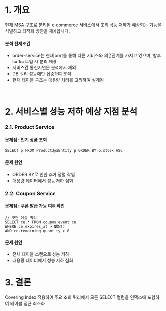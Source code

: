 # 1. 개요

현재 MSA 구조로 분리된 e-commerce 서비스에서 조회 성능 저하가 예상되는 기능을 식별하고 최적화 방안을 제시합니다.

#### 분석 전제조건
- order-service는 현재 port를 통해 다른 서비스와 의존관계를 가지고 있으며, 향후 kafka 도입 시 분리 예정
- 서비스간 통신지연은 분석에서 제외
- DB 쿼리 성능에만 집중하여 분석
- 현재 테이블 구조는 대용량 처리를 고려하여 설계됨

<br>

# 2. 서비스별 성능 저하 예상 지점 분석

### 2.1. Product Service
#### 문제점 : 인기 상품 조회
```
SELECT p FROM ProductJpaEntity p ORDER BY p.stock ASC
```

#### 문제 원인
- ORDER BY로 인한 추가 정렬 작업
- 대용량 데이터에서 성능 저하 심화

### 2.2. Coupon Service
#### 문제점 : 쿠폰 발급 가능 여부 확인
```
// 구현 예상 쿼리
SELECT ce.* FROM coupon_event ce 
WHERE ce.expires_at > NOW() 
AND ce.remaining_quantity > 0
```

#### 문제 원인
- 전체 테이블 스캔으로 성능 저하
- 대용량 데이터에서 성능 저하 심화


# 3. 결론

Covering Index 적용하여 주요 조회 쿼리에서 모든 SELECT 컬럼을 인덱스에 포함하여 테이블 접근 최소화


